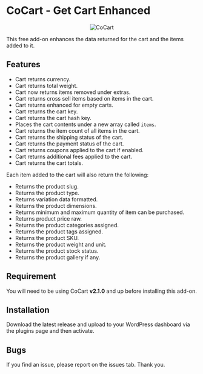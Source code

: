 # CoCart - Get Cart Enhanced

<p align="center"><img src="https://raw.githubusercontent.com/co-cart/co-cart/master/.github/Logo-1024x534.png.webp" alt="CoCart" /></p>

This free add-on enhances the data returned for the cart and the items added to it.

## Features

 * Cart returns currency.
 * Cart returns total weight.
 * Cart now returns items removed under extras.
 * Cart returns cross sell items based on items in the cart.
 * Cart returns enhanced for empty carts.
 * Cart returns the cart key.
 * Cart returns the cart hash key.
 * Places the cart contents under a new array called `items`.
 * Cart returns the item count of all items in the cart.
 * Cart returns the shipping status of the cart.
 * Cart returns the payment status of the cart.
 * Cart returns coupons applied to the cart if enabled.
 * Cart returns additional fees applied to the cart.
 * Cart returns the cart totals.

Each item added to the cart will also return the following:

 * Returns the product slug.
 * Returns the product type.
 * Returns variation data formatted.
 * Returns the product dimensions.
 * Returns minimum and maximum quantity of item can be purchased.
 * Returns product price raw.
 * Returns the product categories assigned.
 * Returns the product tags assigned.
 * Returns the product SKU.
 * Returns the product weight and unit.
 * Returns the product stock status.
 * Returns the product gallery if any.

## Requirement

You will need to be using CoCart **v2.1.0** and up before installing this add-on.

## Installation

Download the latest release and upload to your WordPress dashboard via the plugins page and then activate.

## Bugs

If you find an issue, please report on the issues tab. Thank you.
